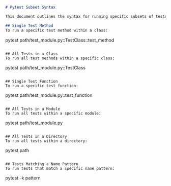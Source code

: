 ```markdown
# Pytest Subset Syntax

This document outlines the syntax for running specific subsets of tests using pytest.

## Single Test Method
To run a specific test method within a class:
```
pytest path/test_module.py::TestClass::test_method
```

## All Tests in a Class
To run all test methods within a specific class:
```
pytest path/test_module.py::TestClass
```

## Single Test Function
To run a specific test function:
```
pytest path/test_module.py::test_function
```

## All Tests in a Module
To run all tests within a specific module:
```
pytest path/test_module.py
```

## All Tests in a Directory
To run all tests within a directory:
```
pytest path
```

## Tests Matching a Name Pattern
To run tests that match a specific name pattern:
```
pytest -k pattern
```
```